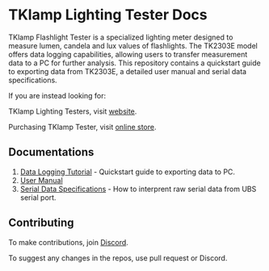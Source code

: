 # TKlamp Lighting Tester Docs

TKlamp Flashlight Tester is a specialized lighting meter designed to measure lumen, candela and lux values of flashlights. The TK2303E model offers data logging capabilities, allowing users to transfer measurement data to a PC for further analysis. This repository contains a quickstart guide to exporting data from TK2303E, a detailed user manual and serial data specifications. 

If you are instead looking for:

TKlamp Lighting Testers, visit [website](https://tklamp.co).

Purchasing TKlamp Tester, visit [online store](https://www.tklamp.co/order-online).

## Documentations

1. [Data Logging Tutorial](https://github.com/TKlamp/Data-Logging-Tutorial) - Quickstart guide to exporting data to PC.
2. [User Manual](docs/manual.mkd) 
3. [Serial Data Specifications](docs/serial_data_reference.mkd) - How to interprent raw serial data from UBS serial port.

## Contributing 
To make contributions, join [Discord](https://discord.gg/xVy4j9JcYx).

To suggest any changes in the repos, use pull request or Discord.
